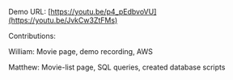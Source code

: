 Demo URL: [https://youtu.be/p4_pEdbvoVU](https://youtu.be/JvkCw3ZtFMs)

Contributions:

William:
Movie page, demo recording, AWS

Matthew:
Movie-list page, SQL queries, created database scripts
